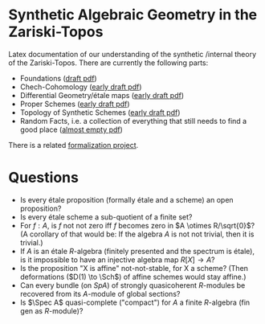 # Synthetic Algebraic Geometry in the Zariski-Topos
Latex documentation of our understanding of the synthetic /internal theory of the Zariski-Topos.
There are currently the following parts:
- Foundations ([draft pdf](https://felix-cherubini.de/iag.pdf))
- Chech-Cohomology ([early draft pdf](https://felix-cherubini.de/chech.pdf))
- Differential Geometry/étale maps ([early draft pdf](https://felix-cherubini.de/diffgeo.pdf))
- Proper Schemes ([early draft pdf](https://felix-cherubini.de/proper.pdf))
- Topology of Synthetic Schemes ([early draft pdf](https://felix-cherubini.de/topology.pdf))
- Random Facts, i.e. a collection of everything that still needs to find a good place ([almost empty pdf](https://felix-cherubini.de/random.pdf))

There is a related [formalization project](https://github.com/felixwellen/synthetic-geometry).


# Questions

- Is every étale proposition (formally étale and a scheme) an open proposition?
- Is every étale scheme a sub-quotient of a finite set?
- For $f : A$, is $f$ not not zero iff $f$ becomes zero in $A \otimes R/\sqrt{0}$?
  (A corollary of that would be: If the algebra $A$ is not not trivial, then it is trivial.)
- If $A$ is an étale $R$-algebra (finitely presented and the spectrum is étale),
  is it impossible to have an injective algebra map $R[X] \to A$?
- Is the proposition "X is affine" not-not-stable, for X a scheme?
  (Then deformations ($D(1) \to \Sch$) of affine schemes would stay affine.)
- Can every bundle (on $Sp A$) of strongly quasicoherent $R$-modules be recovered
  from its $A$-module of global sections?
- Is $\Spec A$ quasi-complete ("compact") for $A$ a finite $R$-algebra (fin gen as $R$-module)?
